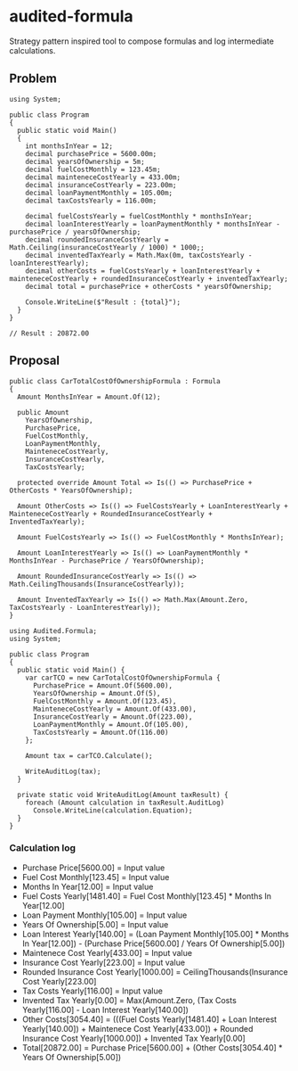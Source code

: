 # audited-formula
Strategy pattern inspired tool to compose formulas and log intermediate calculations.

## Problem 
    using System;

    public class Program
    {
      public static void Main()
      {
        int monthsInYear = 12;
        decimal purchasePrice = 5600.00m;
        decimal yearsOfOwnership = 5m;
        decimal fuelCostMonthly = 123.45m;
        decimal mainteneceCostYearly = 433.00m;
        decimal insuranceCostYearly = 223.00m;
        decimal loanPaymentMonthly = 105.00m;
        decimal taxCostsYearly = 116.00m;		

        decimal fuelCostsYearly = fuelCostMonthly * monthsInYear;
        decimal loanInterestYearly = loanPaymentMonthly * monthsInYear - purchasePrice / yearsOfOwnership;
        decimal roundedInsuranceCostYearly =  Math.Ceiling(insuranceCostYearly / 1000) * 1000;;
        decimal inventedTaxYearly = Math.Max(0m, taxCostsYearly - loanInterestYearly);
        decimal otherCosts = fuelCostsYearly + loanInterestYearly + mainteneceCostYearly + roundedInsuranceCostYearly + inventedTaxYearly;
        decimal total = purchasePrice + otherCosts * yearsOfOwnership;

        Console.WriteLine($"Result : {total}");
      }
    }
    
    // Result : 20872.00

## Proposal 
    public class CarTotalCostOfOwnershipFormula : Formula
    {
      Amount MonthsInYear = Amount.Of(12);

      public Amount
        YearsOfOwnership,
        PurchasePrice,
        FuelCostMonthly,
        LoanPaymentMonthly,
        MainteneceCostYearly,
        InsuranceCostYearly,
        TaxCostsYearly;

      protected override Amount Total => Is(() => PurchasePrice + OtherCosts * YearsOfOwnership);

      Amount OtherCosts => Is(() => FuelCostsYearly + LoanInterestYearly + MainteneceCostYearly + RoundedInsuranceCostYearly + InventedTaxYearly);

      Amount FuelCostsYearly => Is(() => FuelCostMonthly * MonthsInYear);

      Amount LoanInterestYearly => Is(() => LoanPaymentMonthly * MonthsInYear - PurchasePrice / YearsOfOwnership);

      Amount RoundedInsuranceCostYearly => Is(() => Math.CeilingThousands(InsuranceCostYearly));

      Amount InventedTaxYearly => Is(() => Math.Max(Amount.Zero, TaxCostsYearly - LoanInterestYearly));
    }
    
    using Audited.Formula;
    using System;

    public class Program
    {
      public static void Main() {
        var carTCO = new CarTotalCostOfOwnershipFormula {
          PurchasePrice = Amount.Of(5600.00),
          YearsOfOwnership = Amount.Of(5),
          FuelCostMonthly = Amount.Of(123.45),
          MainteneceCostYearly = Amount.Of(433.00),			
          InsuranceCostYearly = Amount.Of(223.00),
          LoanPaymentMonthly = Amount.Of(105.00),
          TaxCostsYearly = Amount.Of(116.00)
        };		

        Amount tax = carTCO.Calculate();

        WriteAuditLog(tax);
      }

      private static void WriteAuditLog(Amount taxResult) {
        foreach (Amount calculation in taxResult.AuditLog)
          Console.WriteLine(calculation.Equation);
      }
    }
    
    
### Calculation log
- Purchase Price[5600.00] = Input value
- Fuel Cost Monthly[123.45] = Input value
- Months In Year[12.00] = Input value
- Fuel Costs Yearly[1481.40] = Fuel Cost Monthly[123.45] * Months In Year[12.00]
- Loan Payment Monthly[105.00] = Input value
- Years Of Ownership[5.00] = Input value
- Loan Interest Yearly[140.00] = (Loan Payment Monthly[105.00] * Months In Year[12.00]) - (Purchase Price[5600.00] / Years Of Ownership[5.00])
- Maintenece Cost Yearly[433.00] = Input value
- Insurance Cost Yearly[223.00] = Input value
- Rounded Insurance Cost Yearly[1000.00] = CeilingThousands(Insurance Cost Yearly[223.00]
- Tax Costs Yearly[116.00] = Input value
- Invented Tax Yearly[0.00] = Max(Amount.Zero, (Tax Costs Yearly[116.00] - Loan Interest Yearly[140.00])
- Other Costs[3054.40] = (((Fuel Costs Yearly[1481.40] + Loan Interest Yearly[140.00]) + Maintenece Cost Yearly[433.00]) + Rounded Insurance Cost Yearly[1000.00]) + Invented Tax Yearly[0.00]
- Total[20872.00] = Purchase Price[5600.00] + (Other Costs[3054.40] * Years Of Ownership[5.00])

